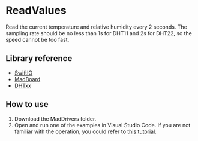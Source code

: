 # ReadValues

Read the current temperature and relative humidity every 2 seconds. The sampling rate should be no less than 1s for DHT11 and 2s for DHT22, so the speed cannot be too fast.

## Library reference

* [SwiftIO](https://github.com/madmachineio/SwiftIO)
* [MadBoard](https://github.com/madmachineio/MadBoards)
* [DHTxx](https://github.com/madmachineio/MadDrivers/tree/main/Sources/DHTxx/DHTxx.swift)


## How to use

1. Download the MadDrivers folder.
2. Open and run one of the examples in Visual Studio Code. If you are not familiar with the operation, you could refer to [this tutorial](https://docs.madmachine.io/overview/advanced/run-example).
 

